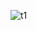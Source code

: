 ![t1](https://user-images.githubusercontent.com/100540755/158574819-a37e6fe7-b82c-48d5-ae03-f5c9f8ba99e6.png)
